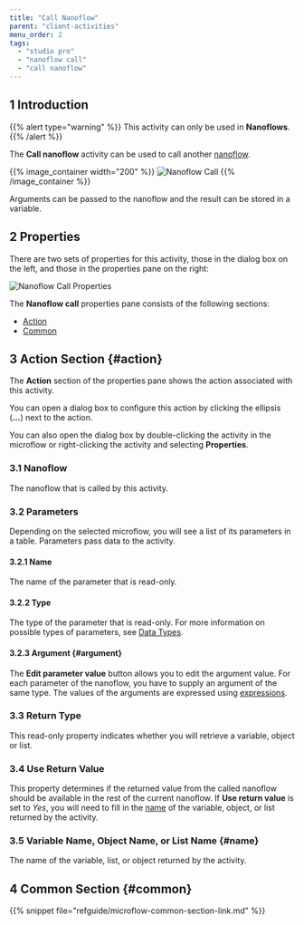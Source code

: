 ```yaml
---
title: "Call Nanoflow"
parent: "client-activities"
menu_order: 2
tags:
  - "studio pro"
  - "nanoflow call"
  - "call nanoflow"
---
```


## 1 Introduction

{{% alert type="warning" %}}
This activity can only be used in **Nanoflows**.
{{% /alert %}}

The **Call nanoflow** activity can be used to call another [nanoflow](nanoflows).

{{% image_container width="200" %}}
![Nanoflow Call](attachments/action-call-activities/nanoflow-call.png)
{{% /image_container %}}

Arguments can be passed to the nanoflow and the result can be stored in a variable.

## 2 Properties

There are two sets of properties for this activity, those in the dialog box on the left, and those in the properties pane on the right:

![Nanoflow Call Properties](attachments/action-call-activities/nanoflow-call-properties.png)

The **Nanoflow call** properties pane consists of the following sections:

* [Action](#action)
* [Common](#common)

## 3 Action Section {#action}

The **Action** section of the properties pane shows the action associated with this activity.

You can open a dialog box to configure this action by clicking the ellipsis (**…**) next to the action.

You can also open the dialog box by double-clicking the activity in the microflow or right-clicking the activity and selecting **Properties**.

### 3.1 Nanoflow

The nanoflow that is called by this activity.

### 3.2 Parameters

Depending on the selected microflow, you will see a list of its parameters in a table. Parameters pass data to the activity.

#### 3.2.1 Name

The name of the parameter that is read-only.

#### 3.2.2 Type

The type of the parameter that is read-only. For more information on possible types of parameters, see [Data Types](data-types).

#### 3.2.3 Argument {#argument}

The **Edit parameter value** button allows you to edit the argument value. For each parameter of the nanoflow, you have to supply an argument of the same type. The values of the arguments are expressed using [expressions](expressions).

### 3.3 Return Type

This read-only property indicates whether you will retrieve a variable, object or list.

### 3.4 Use Return Value

This property determines if the returned value from the called nanoflow should be available in the rest of the current nanoflow. If **Use return value** is set to *Yes*, you will need to fill in the [name](#name) of the variable, object, or list returned by the activity.

### 3.5 Variable Name, Object Name, or List Name {#name}

The name of the variable, list, or object returned by the activity.

## 4 Common Section {#common}

{{% snippet file="refguide/microflow-common-section-link.md" %}}